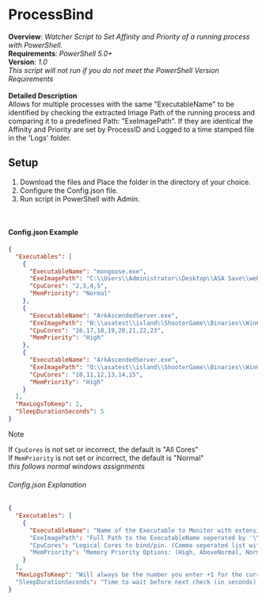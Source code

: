 # ProcessBind
**Overview**: *Watcher Script to Set Affinity and Priority of a running process with PowerShell.* <br>
**Requirements**: *PowerShell 5.0+* <br>
**Version**: *1.0* <br>
*This script will not run if you do not meet the PowerShell Version Requirements* <br>
<br>
**Detailed Description** <br>
Allows for multiple processes with the same "ExecutableName" to be identified by checking the extracted Image Path of the running process
and comparing it to a predefined Path: "ExeImagePath". If they are identical the Affinity and Priority are set by ProcessID and Logged to a time stamped file in the 'Logs' folder.
<br>
## Setup
1. Download the files and Place the folder in the directory of your choice.
2. Configure the Config.json file.
3. Run script in PowerShell with Admin.
<br>

#### Config.json Example
```json
{
  "Executables": [
    {
      "ExecutableName": "mongoose.exe",
      "ExeImagePath": "C:\\Users\\Administrator\\Desktop\\ASA Save\\webserve\\",
      "CpuCores": "2,3,4,5",
      "MemPriority": "Normal"
    },
    {
      "ExecutableName": "ArkAscendedServer.exe",
      "ExeImagePath": "N:\\asatest\\island\\ShooterGame\\Binaries\\Win64\\",
      "CpuCores": "16,17,18,19,20,21,22,23",
      "MemPriority": "High"
    },
    {
      "ExecutableName": "ArkAscendedServer.exe",
      "ExeImagePath": "O:\\asatest\\island\\ShooterGame\\Binaries\\Win64\\",
      "CpuCores": "10,11,12,13,14,15",
      "MemPriority": "High"
    }
  ],
  "MaxLogsToKeep": 2,
  "SleepDurationSeconds": 5
}
```

>[!NOTE]
>If `CpuCores` is not set or incorrect, the default is "All Cores" <br>
>If `MemPriority` is not set or incorrect, the default is "Normal" <br>
>*this follows normal windows assignments*

###### Config.json Explanation
```json
{
  "Executables": [
    {
      "ExecutableName": "Name of the Executable to Monitor with extension. (Notepad.exe) " 
      "ExeImagePath": "Full Path to the ExecutableName seperated by '\\' (copy windows path and double the backslashes)"
      "CpuCores": "Logical Cores to bind/pin. (Comma seperated list with no spaces: 0,1,2...)"
      "MemPriority": "Memory Priority Options: (High, AboveNormal, Normal, BelowNormal, Idle)"
    }
  ],
  "MaxLogsToKeep": "Will always be the number you enter +1 for the current active log. IE: setting this to 2 will keep 2 'old logs' and one 'active log'"
  "SleepDurationSeconds": "Time to wait before next check (in seconds)."
}
```
